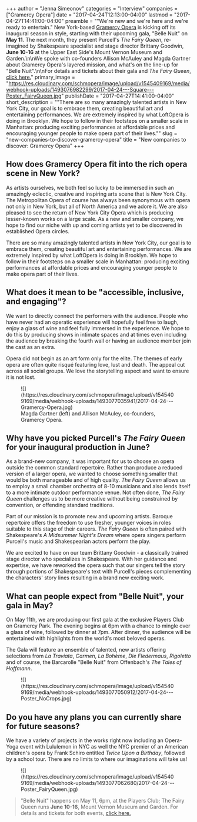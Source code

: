 +++
author = "Jenna Simeonov"
categories = "Interview"
companies = ["Gramercy Opera"]
date = "2017-04-24T12:13:00-04:00"
lastmod = "2017-04-27T14:41:00-04:00"
preamble = "\"We're new and we're here and we're ready to entertain.\" New York-based [Gramercy Opera](/scene/companies/gramercy-opera/) is kicking off its inaugural season in style, starting with their upcoming gala, \"Belle Nuit\" on **May 11**. The next month, they present Purcell's *The Fairy Queen*, re-imagined by Shakespeare specialist and stage director Brittany Goodwin, **June 10-16** at the Upper East Side's Mount Vernon Museum and Garden.\n\nWe spoke with co-founders Allison McAuley and Magda Gartner about Gramercy Opera's layered mission, and what's on the line-up for \"Belle Nuit\".\n\nFor details and tickets about their gala and *The Fairy Queen*, [click here.](http://www.gramercyopera.com/upcoming.html)"
primary_image = "https://res.cloudinary.com/schmopera/image/upload/v1545409169/media/webhook-uploads/1493076982299/2017-04-24---Square---Poster_FairyQueen.jpg"
publishDate = "2017-04-27T14:41:00-04:00"
short_description = "&quot;There are so many amazingly talented artists in New York City, our goal is to embrace them, creating beautiful art and entertaining performances. We are extremely inspired by what LoftOpera is doing in Brooklyn. We hope to follow in their footsteps on a smaller scale in Manhattan: producing exciting performances at affordable prices and encouraging younger people to make opera part of their lives.&quot;"
slug = "new-companies-to-discover-gramercy-opera"
title = "New companies to discover: Gramercy Opera"
+++

## How does Gramercy Opera fit into the rich opera scene in New York?

As artists ourselves, we both feel so lucky to be immersed in such an amazingly eclectic, creative and inspiring arts scene that is New York City. The Metropolitan Opera of course has always been synonymous with opera not only in New York, but all of North America and we adore it. We are also pleased to see the return of New York City Opera which is producing lesser-known works on a large scale. As a new and smaller company, we hope to find our niche with up and coming artists yet to be discovered in established Opera circles.

There are so many amazingly talented artists in New York City, our goal is to embrace them, creating beautiful art and entertaining performances. We are extremely inspired by what LoftOpera is doing in Brooklyn. We hope to follow in their footsteps on a smaller scale in Manhattan: producing exciting performances at affordable prices and encouraging younger people to make opera part of their lives.

## What does it mean to be "accessible, inclusive, and engaging"?

We want to directly connect the performers with the audience. People who have never had an operatic experience will hopefully feel free to laugh, enjoy a glass of wine and feel fully immersed in the experience. We hope to do this by producing shows in intimate spaces and at times even including the audience by breaking the fourth wall or having an audience member join the cast as an extra.

Opera did not begin as an art form only for the elite. The themes of early opera are often quite risqué featuring love, lust and death. The appeal cut across all social groups. We love the storytelling aspect and want to ensure it is not lost.

<figure data-type="image">
![](https://res.cloudinary.com/schmopera/image/upload/v1545409169/media/webhook-uploads/1493077035941/2017-04-24---Gramercy-Opera.jpg)
<figcaption>Magda Gartner (left) and Allison McAuley, co-founders, Gramercy Opera.</figcaption>
</figure>

## Why have you picked Purcell's *The Fairy Queen* for your inaugural production in June?

As a brand-new company, it was important for us to choose an opera outside the common standard repertoire. Rather than produce a reduced version of a larger opera, we wanted to choose something smaller that would be both manageable and of high quality. *The Fairy Queen* allows us to employ a small chamber orchestra of 8-10 musicians and also lends itself to a more intimate outdoor performance venue. Not often done, *The Fairy Queen* challenges us to be more creative without being constrained by convention, or offending standard traditions.

Part of our mission is to promote new and upcoming artists. Baroque repertoire offers the freedom to use fresher, younger voices in roles suitable to this stage of their careers. *The Fairy Queen* is often paired with Shakespeare's *A Midsummer Night's Dream* where opera singers perform Purcell's music and Shakespearian actors perform the play. 

We are excited to have on our team Brittany Goodwin - a classically trained stage director who specializes in Shakespeare. With her guidance and expertise, we have reworked the opera such that our singers tell the story through portions of Shakespeare's text with Purcell's pieces complementing the characters' story lines resulting in a brand new exciting work.

## What can people expect from "Belle Nuit", your gala in May?

On May 11th, we are producing our first gala at the exclusive Players Club on Gramercy Park. The evening begins at 6pm with a chance to mingle over a glass of wine, followed by dinner at 7pm. After dinner, the audience will be entertained with highlights from the world's most beloved operas.

The Gala will feature an ensemble of talented, new artists offering selections from *La Traviata*, *Carmen*, *La Bohème*, *Die Fledermaus*, *Rigoletto* and of course, the Barcarolle "Belle Nuit" from Offenbach's *The Tales of Hoffmann*.

<figure data-type="image">
![](https://res.cloudinary.com/schmopera/image/upload/v1545409169/media/webhook-uploads/1493077050912/2017-04-24---Poster_NoCrops.jpg)
<figcaption></figcaption>
</figure>

## Do you have any plans you can currently share for future seasons?

We have a variety of projects in the works right now including an Opera-Yoga event with Lululemon in NYC as well the NYC premier of an American children's opera by Frank Schiro entitled *Twice Upon a Birthday*, followed by a school tour. There are no limits to where our imaginations will take us!

<figure data-type="image">
![](https://res.cloudinary.com/schmopera/image/upload/v1545409169/media/webhook-uploads/1493077062680/2017-04-24---Poster_FairyQueen.jpg)
<figcaption></figcaption>
</figure>

>"Belle Nuit" happens on May 11, 6pm, at the Players Club; The Fairy Queen runs **June 10-16**, Mount Vernon Museum and Garden. For details and tickets for both events, [click here.](http://www.gramercyopera.com/upcoming.html)
